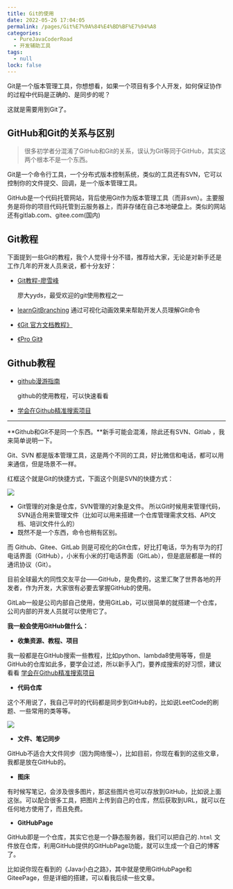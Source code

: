```yaml
---
title: Git的使用
date: 2022-05-26 17:04:05
permalink: /pages/Git%E7%9A%84%E4%BD%BF%E7%94%A8
categories: 
  - PureJavaCoderRoad
  - 开发辅助工具
tags: 
  - null
lock: false
---
```

Git是一个版本管理工具，你想想看，如果一个项目有多个人开发，如何保证协作的过程中代码是正确的、是同步的呢？

这就是需要用到Git了。

## GitHub和Git的关系与区别

> 很多初学者分混淆了GitHub和Git的关系，误认为Git等同于GitHub，其实这两个根本不是一个东西。

Git是一个命令行工具，一个分布式版本控制系统，类似的工具还有SVN，它可以控制你的文件提交、回调，是一个版本管理工具。

GitHub是一个代码托管网站，背后使用Git作为版本管理工具（而非svn）。主要服务是将你的项目代码托管到云服务器上，而非存储在自己本地硬盘上。类似的网站还有gitlab.com、gitee.com(国内)

## Git教程

下面提到一些Git的教程，我个人觉得十分不错，推荐给大家，无论是对新手还是工作几年的开发人员来说，都十分友好：

- [Git教程-廖雪峰](https://www.liaoxuefeng.com/wiki/896043488029600/)

  廖大yyds，最受欢迎的git使用教程之一

- [learnGitBranching](https://github.com/pcottle/learnGitBranching)
  通过可视化动画效果来帮助开发人员理解Git命令

- [《Git 官方文档教程》](https://git-scm.com/book/zh/v2)

- [《Pro Git》](https://www.progit.cn/)



## Github教程

- [github漫游指南](https://github.com/phodal/github)

  github的使用教程，可以快速看看

-  [学会在Github精准搜索项目](github使用教程\学会在Github精准搜索项目.md) 



---

**Github和Git不是同一个东西。**新手可能会混淆，除此还有SVN、Gitlab ，我来简单说明一下。



Git、SVN 都是版本管理工具，这是两个不同的工具，好比微信和电话，都可以用来通信，但是场景不一样。

红框这个就是Git的快捷方式，下面这个则是SVN的快捷方式：

![](https://cdn.jsdelivr.net/gh/DogerRain/image@main/img-20210401/image-20210511094124483.png)

- Git管理的对象是仓库，SVN管理的对象是文件。 所以Git时候用来管理代码，SVN适合用来管理文件（比如可以用来搭建一个仓库管理需求文档、API文档、培训文件什么的）
- 既然不是一个东西，命令也稍有区别。



而 Github、Gitee、GitLab  则是可视化的Git仓库，好比打电话，华为有华为的打电话界面（GitHub），小米有小米的打电话界面（GitLab），但是底层都是一样的通讯协议（Git）。

目前全球最大的同性交友平台——GitHub，是免费的，这里汇聚了世界各地的开发者，作为开发，大家很有必要去掌握GitHub的使用。

GitLab一般是公司内部自己使用，使用GitLab，可以很简单的就搭建一个仓库，公司内部的开发人员就可以使用它了。



**我一般会使用GitHub做什么：**

- **收集资源、教程、项目**

我一般都是在GitHub搜索一些教程，比如python、lambda8使用等等，但是GitHub的仓库如此多，要学会过滤，所以新手入门，要养成搜索的好习惯，建议看看 [学会在Github精准搜索项目](github使用教程\学会在Github精准搜索项目.md) 

- **代码仓库**

这个不用说了，我自己平时的代码都是同步到GitHub的，比如说LeetCode的刷题、一些常用的类等等。

![](https://cdn.jsdelivr.net/gh/DogerRain/image@main/img-20210401/image-20210511100824802.png)

- **文件、笔记同步**

GitHub不适合大文件同步（因为网络慢~），比如目前，你现在看到的这些文章，我都是放在GitHub的。

- **图床**

有时候写笔记，会涉及很多图片，那这些图片也可以存放到GitHub，比如说上面这张。可以配合很多工具，把图片上传到自己的仓库，然后获取到URL，就可以在任何地方使用了，而且免费。

- **GitHubPage**

GitHub即是一个仓库，其实它也是一个静态服务器，我们可以把自己的`.html` 文件放在仓库，利用GitHub提供的GitHubPage功能，就可以生成一个自己的博客了。

比如说你现在看到的《Java小白之路》，其中就是使用GitHubPage和GiteePage，但是详细的搭建，可以看我后续一些文章。

